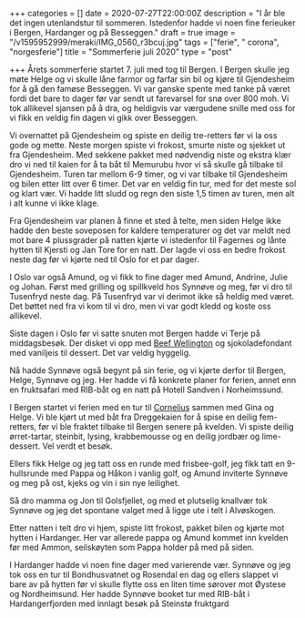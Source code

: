 +++
categories = []
date = 2020-07-27T22:00:00Z
description = "I år ble det ingen utenlandstur til sommeren. Istedenfor hadde vi noen fine ferieuker i Bergen, Hardanger og på Besseggen."
draft = true
image = "/v1595952999/meraki/IMG_0560_r3bcuj.jpg"
tags = ["ferie", " corona", "norgesferie"]
title = "Sommerferie juli 2020"
type = "post"

+++
Årets sommerferie startet 7. juli med tog til Bergen. I Bergen skulle jeg møte Helge og vi skulle låne farmor og farfar sin bil og kjøre til Gjendesheim for å gå den famøse Besseggen. Vi var ganske spente med tanke på været fordi det bare to dager før var sendt ut farevarsel for snø over 800 moh. Vi tok allikevel sjansen på å dra, og heldigvis var værgudene snille med oss for vi fikk en veldig fin dagen vi gikk over Besseggen.

Vi overnattet på Gjendesheim og spiste en deilig tre-retters før vi la oss gode og mette. Neste morgen spiste vi frokost, smurte niste og sjekket ut fra Gjendesheim. Med sekkene pakket med nødvendig niste og ekstra klær dro vi ned til kaien for å ta båt til Memurubu hvor vi så skulle gå tilbake til Gjendesheim. Turen tar mellom 6-9 timer, og vi var tilbake til Gjendesheim og bilen etter litt over 6 timer. Det var en veldig fin tur, med for det meste sol og klart vær. Vi hadde litt sludd og regn den siste 1,5 timen av turen, men alt i alt kunne vi ikke klage.

Fra Gjendesheim var planen å finne et sted å telte, men siden Helge ikke hadde den beste soveposen for kaldere temperaturer og det var meldt ned mot bare 4 plussgrader på natten kjørte vi istedenfor til Fagernes og lånte hytten til Kjersti og Jan Tore for en natt. Der lagde vi oss en bedre frokost neste dag før vi kjørte ned til Oslo for et par dager.

I Oslo var også Amund, og vi fikk to fine dager med Amund, Andrine, Julie og Johan. Først med grilling og spillkveld hos Synnøve og meg, før vi dro til Tusenfryd neste dag. På Tusenfryd var vi derimot ikke så heldig med været. Det bøttet ned fra vi kom til vi dro, men vi var godt kledd og koste oss allikevel.

Siste dagen i Oslo før vi satte snuten mot Bergen hadde vi Terje på middagsbesøk. Der disket vi opp med [Beef Wellington](https://www.matprat.no/oppskrifter/gjester/oksefilet-wellington/) og sjokoladefondant med vaniljeis til dessert. Det var veldig hyggelig.

Nå hadde Synnøve også begynt på sin ferie, og vi kjørte derfor til Bergen, Helge, Synnøve og jeg. Her hadde vi få konkrete planer for ferien, annet enn en fruktsafari med RIB-båt og en natt på Hotell Sandven i Norheimssund.

I Bergen startet vi ferien med en tur til [Cornelius](https://corneliusrestaurant.no/) sammen med Gina og Helge. Vi ble kjørt ut med båt fra Dreggekaien for å spise en deilig fem-retters, før vi ble fraktet tilbake til Bergen senere på kvelden. Vi spiste deilig ørret-tartar, steinbit, lysing, krabbemousse og en deilig jordbær og lime-dessert. Vel verdt et besøk.

Ellers fikk Helge og jeg tatt oss en runde med frisbee-golf, jeg fikk tatt en 9-hullsrunde med Pappa og Håkon i vanlig golf, og Amund inviterte Synnøve og meg på ost, kjeks og vin i sin nye leilighet. 

Så dro mamma og Jon til Golsfjellet, og med et plutselig knallvær tok Synnøve og jeg det spontane valget med å ligge ute i telt i Alvøskogen.

Etter natten i telt dro vi hjem, spiste litt frokost, pakket bilen og kjørte mot hytten i Hardanger. Her var allerede pappa og Amund kommet inn kvelden før med Ammon, seilskøyten som Pappa holder på med på siden. 

I Hardanger hadde vi noen fine dager med varierende vær. Synnøve og jeg tok oss en tur til Bondhusvatnet og Rosendal en dag og ellers slappet vi bare av på hytten før vi skulle flytte oss en liten time sørover mot Øystese og Nordheimsund. Her hadde Synnøve booket tur med RIB-båt i Hardangerfjorden med innlagt besøk på Steinstø fruktgard
